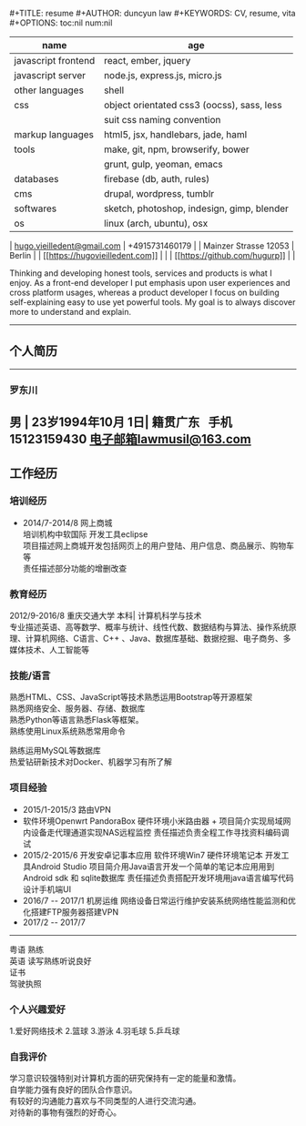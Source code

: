 #+TITLE: resume
#+AUTHOR: duncyun law
#+KEYWORDS: CV, resume, vita
#+OPTIONS: toc:nil num:nil 

name | age
---- | ---
|  javascript frontend | react, ember, jquery                       |  
|  javascript server   | node.js, express.js, micro.js              |
|  other languages     | shell                                      |
|  css                 | object orientated css3 (oocss), sass, less |
|                      | suit css naming convention                 |
|  markup languages    | html5, jsx, handlebars, jade, haml         |
|  tools               | make, git, npm, browserify, bower          |
|                     | grunt, gulp, yeoman, emacs                 |
| databases           | firebase (db, auth, rules)                 |
| cms                 | drupal, wordpress, tumblr                  |
| softwares           | sketch, photoshop, indesign, gimp, blender |
| os                  | linux (arch, ubuntu), osx                  |


| hugo.vieilledent@gmail.com  | +4915731460179 |
| Mainzer Strasse 12053       |         Berlin |
| [[https://hugovieilledent.com]] |                |
| [[https://github.com/hugurp]]   |                |

Thinking and developing honest tools, services and products is what I
enjoy. As a front-end developer I put emphasis upon user experiences
and cross platform usages, whereas a product developer I focus on
building self-explaining easy to use yet powerful tools. My goal is to
always discover more to understand and explain.




-------

## 个人简历  
---
### 罗东川  
男 | 23岁1994年10月 1日| 籍贯广东   
手机15123159430   电子邮箱lawmusil@163.com  
---
##  工作经历

### 培训经历
+ 2014/7-2014/8	网上商城   
培训机构中软国际   开发工具eclipse  
项目描述网上商城开发包括网页上的用户登陆、用户信息、商品展示、购物车等  
责任描述部分功能的增删改查  

### 教育经历
2012/9-2016/8	重庆交通大学  本科| 计算机科学与技术  
专业描述英语、高等数学、概率与统计、线性代数、数据结构与算法、操作系统原理、计算机网络、C语言、C++ 、Java、数据库基础、数据挖掘、电子商务、多媒体技术、人工智能等

### 技能/语言
熟悉HTML、CSS、JavaScript等技术熟悉运用Bootstrap等开源框架  
熟悉网络安全、服务器、存储、数据库    
熟悉Python等语言熟悉Flask等框架。  
熟练使用Linux系统熟悉常用命令  

熟练运用MySQL等数据库   
热爱钻研新技术对Docker、机器学习有所了解  

### 项目经验
+ 2015/1-2015/3	路由VPN
+ 软件环境Openwrt PandoraBox   硬件环境小米路由器
      + 项目简介实现局域网内设备走代理通道实现NAS远程监控
责任描述负责全程工作寻找资料编码调试
+ 2015/2-2015/6	开发安卓记事本应用
软件环境Win7 硬件环境笔记本   开发工具Android Studio
项目简介用Java语言开发一个简单的笔记本应用用到Android sdk 和 sqlite数据库
责任描述负责搭配开发环境用java语言编写代码设计手机端UI
+ 2016/7 -- 2017/1   机房运维
网络设备日常运行维护安装系统网络性能监测和优化搭建FTP服务器搭建VPN
+ 2017/2 -- 2017/7 
---

粤语	熟练  
英语    读写熟练听说良好  
证书  
驾驶执照  

### 个人兴趣爱好
1.爱好网络技术 2.篮球  3.游泳  4.羽毛球 5.乒乓球  

### 自我评价
学习意识较强特别对计算机方面的研究保持有一定的能量和激情。  
自学能力强有良好的团队合作意识。  
有较好的沟通能力喜欢与不同类型的人进行交流沟通。  
对待新的事物有强烈的好奇心。  
